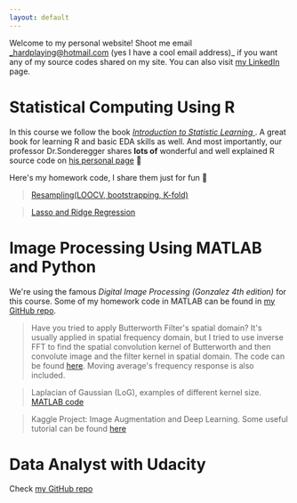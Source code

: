 ```yaml
---
layout: default
---
```


Welcome to my personal website! Shoot me email _hardplaying@hotmail.com (yes I have a cool email address)_ if you want any of my source codes shared on my site. You can also visit [my LinkedIn](https://www.linkedin.com/in/jiaming-chen-data-analyst/) page.

# [](#header-1)Statistical Computing Using R
In this course we follow the book [_Introduction to Statistic Learning_ ](http://www-bcf.usc.edu/~gareth/ISL/). A great book for learning R and basic EDA skills as well. And most importantly, our professor Dr.Sonderegger shares **lots of** wonderful and well explained R source code on [his personal page](https://dereksonderegger.github.io/578/) 👏

Here's my homework code, I share them just for fun 👻
> [Resampling(LOOCV, bootstrapping, K-fold)](HW5_STA578)

> [Lasso and Ridge Regression](HW6_STA578)

# [](#header-2)Image Processing Using MATLAB and Python

We're using the famous _Digital Image Processing (Gonzalez 4th edition)_ for this course. Some of my homework code in MATLAB can be found in [my GitHub repo](https://github.com/JMistral/ImageProcessingEE542).

> Have you tried to apply Butterworth Filter's spatial domain? It's usually applied in spatial frequency domain, but I tried to use inverse FFT to find the spatial convolution kernel of Butterworth and then convolute image and the filter kernel in spatial domain. The code can be found [here](https://github.com/JMistral/ImageProcessingEE542/HW6main.m). Moving average's frequency response is also included.

>  Laplacian of Gaussian (LoG), examples of different kernel size. [MATLAB code](https://github.com/JMistral/ImageProcessingEE542/HW5main.m)


> Kaggle Project: Image Augmentation and Deep Learning. Some useful tutorial can be found [here](https://machinelearningmastery.com/image-augmentation-deep-learning-keras/)

# [](#header-3)Data Analyst with Udacity
Check [my GitHub repo](https://github.com/JMistral/DataAnalyst_Udacity)
